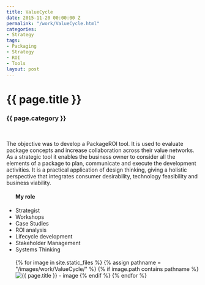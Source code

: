 ```yaml
---
title: ValueCycle
date: 2015-11-20 00:00:00 Z
permalink: "/work/ValueCycle.html"
categories:
- Strategy
tags:
- Packaging
- Strategy
- ROI
- Tools
layout: post
---
```


<div class="main-column">
<h1>{{ page.title }}</h1>
<h3>{{ page.category }}</h3>
<br>
<p>
The objective was to develop a PackageROI tool. It is used to evaluate package concepts and increase collaboration across their value networks. As a strategic tool it enables the business owner to consider all the elements of a package to plan, communicate and execute the development activities. It is a practical application of design thinking, giving a holistic perspective that integrates consumer desirability, technology feasibility and business viability. 
</p>
</div>

<div class="side-column">
<ul>
<h4> My role </h4>
<li>Strategist</li>
<li>Workshops</li>
<li>Case Studies</li>
<li>ROI analysis</li>
<li>Lifecycle development</li>
<li>Stakeholder Management</li>
<li>Systems Thinking</li>
<br>

<div class="gallery">
{% for image in site.static_files %}
{% assign pathname = "/images/work/ValueCycle/" %}
{% if image.path contains pathname %}
<img src="{{ site.baseurl }}{{ image.path }}" alt="{{ page.title }} - image" class="gallery-item">
{% endif %}
{% endfor %}